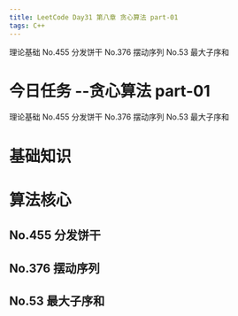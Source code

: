 ```yaml
---
title: LeetCode Day31 第八章 贪心算法 part-01
tags: C++
---
```

理论基础
No.455 分发饼干
No.376 摆动序列
No.53 最大子序和
<!--more-->

# 今日任务 --贪心算法 part-01
理论基础
No.455 分发饼干
No.376 摆动序列
No.53 最大子序和

# 基础知识

# 算法核心
## No.455 分发饼干
## No.376 摆动序列
## No.53 最大子序和